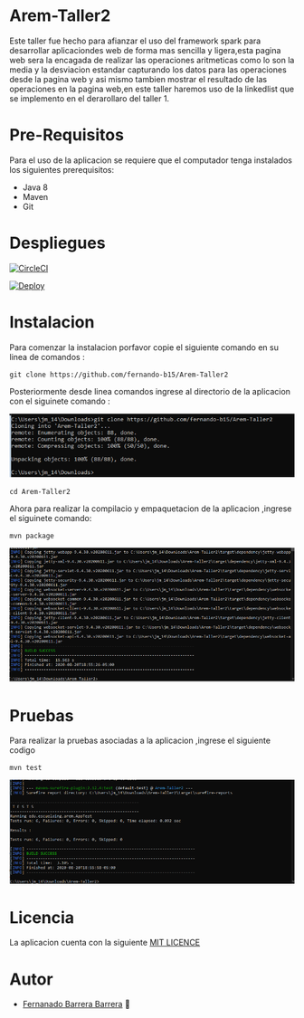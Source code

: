 # Arem-Taller2

Este taller fue hecho para afianzar el uso del framework spark para desarrollar aplicaciondes web de forma mas sencilla y ligera,esta pagina web 
sera la encagada de realizar las operaciones aritmeticas como lo son la media y la desviacion estandar capturando los datos para las operaciones desde la pagina web 
y asi mismo tambien mostrar el resultado de las operaciones en la pagina web,en este taller haremos uso de la linkedlist que se implemento  en el 
derarollaro del taller 1.

# Pre-Requisitos

Para el uso de la aplicacion se requiere que el computador tenga instalados los siguientes prerequisitos:

   * Java 8
   * Maven
   * Git

# Despliegues

[![CircleCI](https://circleci.com/gh/fernando-b15/Arem-Taller2.svg?style=svg&circle-token=091a112cbc7cd06257be07fdf15ddcb667a4eb63)](https://app.circleci.com/pipelines/github/fernando-b15/Arem-Taller2/1/workflows/89b14390-02d8-4ec5-8c6e-6ee06d754e09)

[![Deploy](https://www.herokucdn.com/deploy/button.svg)](https://arem-taller2.herokuapp.com/)

# Instalacion

Para comenzar la instalacion porfavor copie el siguiente comando en su linea de comandos :

~~~
git clone https://github.com/fernando-b15/Arem-Taller2
~~~

Posteriormente desde linea comandos ingrese al directorio de la aplicacion con el siguinete comando :

![image3](https://github.com/fernando-b15/Arem-Taller2/blob/master/img/clone.PNG)

~~~
cd Arem-Taller2
~~~

Ahora para realizar la compilacio y empaquetacion de la aplicacion ,ingrese el siguinete comando:

~~~
mvn package
~~~

![image1](https://github.com/fernando-b15/Arem-Taller2/blob/master/img/package.PNG)

# Pruebas

Para realizar la pruebas asociadas a la aplicacion ,ingrese el siguiente codigo

~~~
mvn test
~~~

![image2](https://github.com/fernando-b15/Arem-Taller2/blob/master/img/test.PNG)

# Licencia

La aplicacion cuenta con la siguiente [MIT LICENCE](https://github.com/fernando-b15/Arem-Taller2/blob/master/LICENSE) 

# Autor

   * [Fernanado Barrera Barrera](https://github.com/fernando-b15) :guitar:

